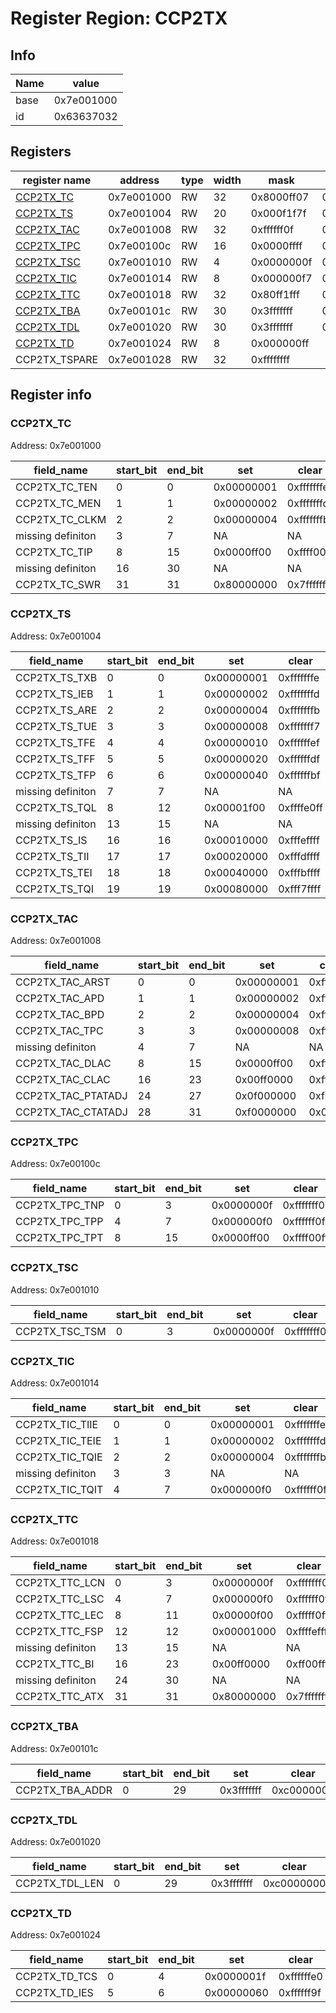 # Register Region: CCP2TX


## Info

| Name | value |
| --- | --- |
| base | 0x7e001000 |
| id | 0x63637032 |

## Registers

| register name | address | type | width | mask | reset |
| --- | --- | --- | --- | --- | --- |
| [CCP2TX_TC](#ccp2tx_tc) | 0x7e001000 | RW | 32 | 0x8000ff07 | 0x0000ff00 |
| [CCP2TX_TS](#ccp2tx_ts) | 0x7e001004 | RW | 20 | 0x000f1f7f | 0000000000 |
| [CCP2TX_TAC](#ccp2tx_tac) | 0x7e001008 | RW | 32 | 0xffffff0f | 0x77434307 |
| [CCP2TX_TPC](#ccp2tx_tpc) | 0x7e00100c | RW | 16 | 0x0000ffff | 0000000000 |
| [CCP2TX_TSC](#ccp2tx_tsc) | 0x7e001010 | RW | 4 | 0x0000000f | 0x00000002 |
| [CCP2TX_TIC](#ccp2tx_tic) | 0x7e001014 | RW | 8 | 0x000000f7 | 0000000000 |
| [CCP2TX_TTC](#ccp2tx_ttc) | 0x7e001018 | RW | 32 | 0x80ff1fff | 0x00000100 |
| [CCP2TX_TBA](#ccp2tx_tba) | 0x7e00101c | RW | 30 | 0x3fffffff | 0000000000 |
| [CCP2TX_TDL](#ccp2tx_tdl) | 0x7e001020 | RW | 30 | 0x3fffffff | 0000000000 |
| [CCP2TX_TD](#ccp2tx_td) | 0x7e001024 | RW | 8 | 0x000000ff |  |
| CCP2TX_TSPARE | 0x7e001028 | RW | 32 | 0xffffffff |  |

## Register info


### CCP2TX_TC
 Address: 0x7e001000

| field_name | start_bit | end_bit | set | clear | reset |
| --- | --- | --- | --- | --- | --- |
| CCP2TX_TC_TEN | 0 | 0 | 0x00000001 | 0xfffffffe | 0x0 |
| CCP2TX_TC_MEN | 1 | 1 | 0x00000002 | 0xfffffffd | 0x0 |
| CCP2TX_TC_CLKM | 2 | 2 | 0x00000004 | 0xfffffffb | 0x0 |
| missing definiton | 3 | 7 | NA | NA | NA |
| CCP2TX_TC_TIP | 8 | 15 | 0x0000ff00 | 0xffff00ff | 0xff |
| missing definiton | 16 | 30 | NA | NA | NA |
| CCP2TX_TC_SWR | 31 | 31 | 0x80000000 | 0x7fffffff | 0x0 |

### CCP2TX_TS
 Address: 0x7e001004

| field_name | start_bit | end_bit | set | clear | reset |
| --- | --- | --- | --- | --- | --- |
| CCP2TX_TS_TXB | 0 | 0 | 0x00000001 | 0xfffffffe | 0x0 |
| CCP2TX_TS_IEB | 1 | 1 | 0x00000002 | 0xfffffffd | 0x0 |
| CCP2TX_TS_ARE | 2 | 2 | 0x00000004 | 0xfffffffb | 0x0 |
| CCP2TX_TS_TUE | 3 | 3 | 0x00000008 | 0xfffffff7 | 0x0 |
| CCP2TX_TS_TFE | 4 | 4 | 0x00000010 | 0xffffffef | 0x0 |
| CCP2TX_TS_TFF | 5 | 5 | 0x00000020 | 0xffffffdf | 0x0 |
| CCP2TX_TS_TFP | 6 | 6 | 0x00000040 | 0xffffffbf | 0x0 |
| missing definiton | 7 | 7 | NA | NA | NA |
| CCP2TX_TS_TQL | 8 | 12 | 0x00001f00 | 0xffffe0ff | 0x0 |
| missing definiton | 13 | 15 | NA | NA | NA |
| CCP2TX_TS_IS | 16 | 16 | 0x00010000 | 0xfffeffff | 0x0 |
| CCP2TX_TS_TII | 17 | 17 | 0x00020000 | 0xfffdffff | 0x0 |
| CCP2TX_TS_TEI | 18 | 18 | 0x00040000 | 0xfffbffff | 0x0 |
| CCP2TX_TS_TQI | 19 | 19 | 0x00080000 | 0xfff7ffff | 0x0 |

### CCP2TX_TAC
 Address: 0x7e001008

| field_name | start_bit | end_bit | set | clear | reset |
| --- | --- | --- | --- | --- | --- |
| CCP2TX_TAC_ARST | 0 | 0 | 0x00000001 | 0xfffffffe | 0x1 |
| CCP2TX_TAC_APD | 1 | 1 | 0x00000002 | 0xfffffffd | 0x1 |
| CCP2TX_TAC_BPD | 2 | 2 | 0x00000004 | 0xfffffffb | 0x1 |
| CCP2TX_TAC_TPC | 3 | 3 | 0x00000008 | 0xfffffff7 | 0x0 |
| missing definiton | 4 | 7 | NA | NA | NA |
| CCP2TX_TAC_DLAC | 8 | 15 | 0x0000ff00 | 0xffff00ff | 0x43 |
| CCP2TX_TAC_CLAC | 16 | 23 | 0x00ff0000 | 0xff00ffff | 0x43 |
| CCP2TX_TAC_PTATADJ | 24 | 27 | 0x0f000000 | 0xf0ffffff | 0x7 |
| CCP2TX_TAC_CTATADJ | 28 | 31 | 0xf0000000 | 0x0fffffff | 0x7 |

### CCP2TX_TPC
 Address: 0x7e00100c

| field_name | start_bit | end_bit | set | clear | reset |
| --- | --- | --- | --- | --- | --- |
| CCP2TX_TPC_TNP | 0 | 3 | 0x0000000f | 0xfffffff0 | 0x0 |
| CCP2TX_TPC_TPP | 4 | 7 | 0x000000f0 | 0xffffff0f | 0x0 |
| CCP2TX_TPC_TPT | 8 | 15 | 0x0000ff00 | 0xffff00ff | 0x0 |

### CCP2TX_TSC
 Address: 0x7e001010

| field_name | start_bit | end_bit | set | clear | reset |
| --- | --- | --- | --- | --- | --- |
| CCP2TX_TSC_TSM | 0 | 3 | 0x0000000f | 0xfffffff0 | 0x2 |

### CCP2TX_TIC
 Address: 0x7e001014

| field_name | start_bit | end_bit | set | clear | reset |
| --- | --- | --- | --- | --- | --- |
| CCP2TX_TIC_TIIE | 0 | 0 | 0x00000001 | 0xfffffffe | 0x0 |
| CCP2TX_TIC_TEIE | 1 | 1 | 0x00000002 | 0xfffffffd | 0x0 |
| CCP2TX_TIC_TQIE | 2 | 2 | 0x00000004 | 0xfffffffb | 0x0 |
| missing definiton | 3 | 3 | NA | NA | NA |
| CCP2TX_TIC_TQIT | 4 | 7 | 0x000000f0 | 0xffffff0f | 0x0 |

### CCP2TX_TTC
 Address: 0x7e001018

| field_name | start_bit | end_bit | set | clear | reset |
| --- | --- | --- | --- | --- | --- |
| CCP2TX_TTC_LCN | 0 | 3 | 0x0000000f | 0xfffffff0 | 0x0 |
| CCP2TX_TTC_LSC | 4 | 7 | 0x000000f0 | 0xffffff0f | 0x0 |
| CCP2TX_TTC_LEC | 8 | 11 | 0x00000f00 | 0xfffff0ff | 0x1 |
| CCP2TX_TTC_FSP | 12 | 12 | 0x00001000 | 0xffffefff | 0x0 |
| missing definiton | 13 | 15 | NA | NA | NA |
| CCP2TX_TTC_BI | 16 | 23 | 0x00ff0000 | 0xff00ffff | 0x0 |
| missing definiton | 24 | 30 | NA | NA | NA |
| CCP2TX_TTC_ATX | 31 | 31 | 0x80000000 | 0x7fffffff | 0x0 |

### CCP2TX_TBA
 Address: 0x7e00101c

| field_name | start_bit | end_bit | set | clear | reset |
| --- | --- | --- | --- | --- | --- |
| CCP2TX_TBA_ADDR | 0 | 29 | 0x3fffffff | 0xc0000000 | 0x0 |

### CCP2TX_TDL
 Address: 0x7e001020

| field_name | start_bit | end_bit | set | clear | reset |
| --- | --- | --- | --- | --- | --- |
| CCP2TX_TDL_LEN | 0 | 29 | 0x3fffffff | 0xc0000000 | 0x0 |

### CCP2TX_TD
 Address: 0x7e001024

| field_name | start_bit | end_bit | set | clear | reset |
| --- | --- | --- | --- | --- | --- |
| CCP2TX_TD_TCS | 0 | 4 | 0x0000001f | 0xffffffe0 |  |
| CCP2TX_TD_IES | 5 | 6 | 0x00000060 | 0xffffff9f |  |
